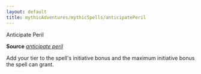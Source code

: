 ```yaml
---
layout: default
title: mythicAdventures/mythicSpells/anticipatePeril
---
```

Anticipate Peril

**Source** [_anticipate peril_](ultimateMagic/spells/anticipatePeril#_anticipate-peril)

Add your tier to the spell's initiative bonus and the maximum initiative bonus the spell can grant.

